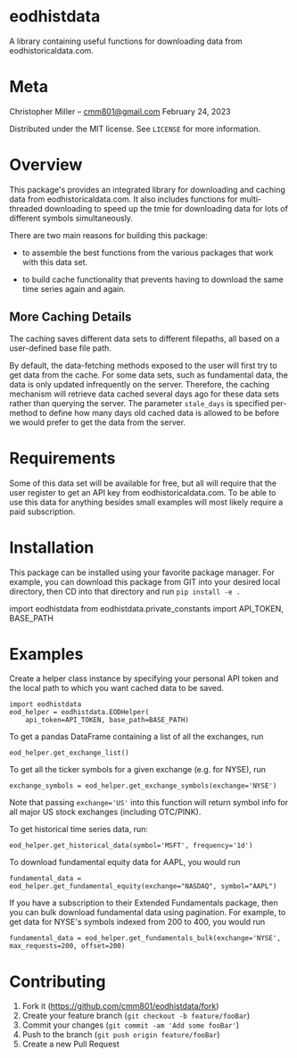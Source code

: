 # eodhistdata
A library containing useful functions for downloading data from eodhistoricaldata.com. 
    
# Meta

Christopher Miller – cmm801@gmail.com
February 24, 2023

Distributed under the MIT license. See ``LICENSE`` for more information.

# Overview

This package's provides an integrated library for downloading and caching data from eodhistoricaldata.com.
It also includes functions for multi-threaded downloading to speed up the tmie for downloading data
for lots of different symbols simultaneously. 

There are two main reasons for building this package:

* to assemble the best functions from the various packages that work with this data set.

* to build cache functionality that prevents having to download the same time series again and again.


## More Caching Details

The caching saves different data sets to different filepaths, all based on a user-defined base file path.

By default, the data-fetching methods exposed to the user will first try to get data from the cache. For some data sets, such as fundamental data, the data is only updated infrequently on the server. Therefore, 
the caching mechanism will retrieve data cached several days ago for these data sets rather than querying the server. The parameter `stale_days` is specified per-method to define how many days old cached data is allowed to be before we would prefer to get the data from the server.

# Requirements

Some of this data set will be available for free, but all will require that the user register to get an API key from eodhistoricaldata.com. To be able to use this data for anything besides small examples will most likely require a paid subscription.

# Installation

This package can be installed using your favorite package manager. For example, you can download this package from GIT into your desired local directory, then CD into that directory and run
```pip install -e .```

import eodhistdata
from eodhistdata.private_constants import API_TOKEN, BASE_PATH

# Examples

Create a helper class instance by specifying your personal API token and the local path to which you want
cached data to be saved.

```
import eodhistdata
eod_helper = eodhistdata.EODHelper(
    api_token=API_TOKEN, base_path=BASE_PATH)
```

To get a pandas DataFrame containing a list of all the exchanges, run
```
eod_helper.get_exchange_list()
```

To get all the ticker symbols for a given exchange (e.g. for NYSE), run
```
exchange_symbols = eod_helper.get_exchange_symbols(exchange='NYSE')
```
Note that passing `exchange='US'` into this function will return symbol info for all major US stock exchanges (including OTC/PINK).


To get historical time series data, run:
```
eod_helper.get_historical_data(symbol='MSFT', frequency='1d')
```

To download fundamental equity data for AAPL, you would run
```
fundamental_data = eod_helper.get_fundamental_equity(exchange="NASDAQ", symbol="AAPL")
```

If you have a subscription to their Extended Fundamentals package, then you can bulk download fundamental data using pagination. For example, to get data for NYSE's symbols indexed from 200 to 400, you would run
```
fundamental_data = eod_helper.get_fundamentals_bulk(exchange='NYSE', max_requests=200, offset=200)
```

# Contributing

1. Fork it (<https://github.com/cmm801/eodhistdata/fork>)
2. Create your feature branch (`git checkout -b feature/fooBar`)
3. Commit your changes (`git commit -am 'Add some fooBar'`)
4. Push to the branch (`git push origin feature/fooBar`)
5. Create a new Pull Request
